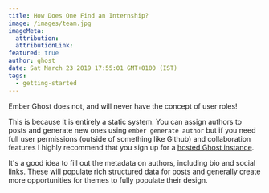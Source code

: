 ```yaml
---
title: How Does One Find an Internship?
image: /images/team.jpg
imageMeta:
  attribution:
  attributionLink:
featured: true
author: ghost
date: Sat March 23 2019 17:55:01 GMT+0100 (IST)
tags:
  - getting-started
---
```


Ember Ghost does not, and will never have the concept of user roles!

This is because it is entirely a static system. You can assign authors to posts and generate new ones using `ember generate author` but if you need full user permissions (outside of something like Github) and collaboration features I highly recommend that you sign up for a [hosted Ghost instance](https://ghost.org/).


It's a good idea to fill out the metadata on authors, including bio and social links. These will populate rich structured data for posts and generally create more opportunities for themes to fully populate their design.
